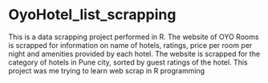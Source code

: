 # OyoHotel_list_scrapping
This is a data scrapping project performed in R. The website of OYO Rooms is scrapped for information on name of hotels, ratings, price per room per night and amenities provided by each hotel. The website is scrapped for the category of hotels in Pune city, sorted by guest ratings of the hotel. This project was me trying to learn web scrap in R programming 
